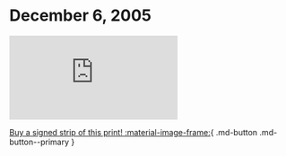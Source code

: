 # December 6, 2005

![](https://www.achewood.com/comic.php?date=12062005)

[Buy a signed strip of this print! :material-image-frame:](https://achewood-holiday-pop-up.myshopify.com/products/strip#12062005){ .md-button .md-button--primary }
